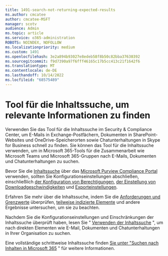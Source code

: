```yaml
---
title: 1491-search-not-returning-expected-results
ms.author: cmcatee
author: cmcatee-MSFT
manager: scotv
audience: Admin
ms.topic: article
ms.service: o365-administration
ROBOTS: NOINDEX, NOFOLLOW
ms.localizationpriority: medium
ms.custom: 1491
ms.openlocfilehash: 3e2a894b93027e8edeb58f8b50c82bba37630392
ms.sourcegitcommit: f9d7390a97f6fff46165c17b5cc413c21f1642f6
ms.translationtype: MT
ms.contentlocale: de-DE
ms.lasthandoff: 10/14/2022
ms.locfileid: "68575489"
---
```

# <a name="content-search-tool-to-find-relevant-info"></a>Tool für die Inhaltssuche, um relevante Informationen zu finden

Verwenden Sie das Tool für die Inhaltssuche im Security & Compliance Center, um E-Mails in Exchange-Postfächern, Dokumenten in SharePoint-Websites und OneDrive-Speicherorten sowie Chatunterhaltungen in Skype for Business schnell zu finden. Sie können das Tool für die Inhaltssuche verwenden, um in Microsoft 365-Tools für die Zusammenarbeit wie Microsoft Teams und Microsoft 365-Gruppen nach E-Mails, Dokumenten und Chatunterhaltungen zu suchen.

Bevor Sie die [Inhaltssuche](https://compliance.microsoft.com/contentsearchv2?viewid=search) über das [Microsoft Purview Compliance Portal](https://compliance.microsoft.com/homepage) verwenden, sollten Sie Konfigurationseinstellungen abschließen, einschließlich [der Konfiguration von Berechtigungen](https://docs.microsoft.com/microsoft-365/compliance/permissions-filtering-for-content-search), [der Einstellung von Downloadgeschwindigkeiten](https://docs.microsoft.com/microsoft-365/compliance/increase-download-speeds-when-exporting-ediscovery-results) und [Exporteinstellungen](https://docs.microsoft.com/microsoft-365/compliance/disable-reports-when-you-export-content-search-results).

Erfahren Sie mehr über die Inhaltssuche, indem Sie die [Anforderungen und Grenzwerte](https://docs.microsoft.com/microsoft-365/compliance/limits-for-content-search) überprüfen, [teilweise indizierte Elemente](https://docs.microsoft.com/microsoft-365/compliance/investigating-partially-indexed-items-in-ediscovery) und andere Ergebnisse untersuchen, um sie zu beachten.

Nachdem Sie die Konfigurationseinstellungen und Einschränkungen der Inhaltssuche überprüft haben, lesen Sie " [Verwenden der Inhaltssuche</a> ", um nach direkten Elementen wie E-Mail, Dokumenten und Chatunterhaltungen in Ihrer Organisation zu suchen](https://docs.microsoft.com/microsoft-365/compliance/content-search).

Eine vollständige schrittweise Inhaltssuche finden [Sie unter "Suchen nach Inhalten in Microsoft 365](https://docs.microsoft.com/microsoft-365/compliance/search-for-content) " für weitere Informationen.
